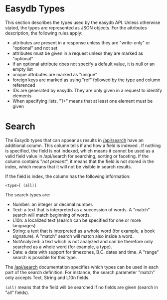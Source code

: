 # Easydb Types

This section describes the types used by the easydb API. Unless otherwise stated, the types are represented
as JSON objects. For the attributes description, the following rules apply:

- attributes are present in a response unless they are "write-only" or "optional" and not set
- attributes must be given in a request unless they are marked as "optional"
- if an optional attribute does not specify a default value, it is null or an empty list
- unique attributes are marked as "unique"
- foreign keys are marked as using "ref" followed by the type and column referenced
- IDs are generated by easydb. They are only given in a request to identify elements
- When specifying lists, "1+" means that at least one element must be given

# Search

The Easydb types that can appear as results in [/api/search](/technical/api/search/search.md) have an additional column.
This column tells if and how a field is indexed . If nothing is specified, the field is not indexed,
which means it cannot be used as a valid field value in /api/search for searching, sorting or faceting. If the column
contains "*not present*", it means that the field is not stored in the index, which means that it will not be visible
in search results.

If the field is index, the column has the following information:

`<type>[ (all)]`

The search types are:

- Number: an integer or decimal number.
- Text: a text that is interpreted as a succession of words. A "match" search will match beginning of words.
- L10n: a localized text (search can be specified for one or more languages)
- String: a text that is interpreted as a whole word (for example, a book signature). A "match" search will match also inside a word.
- NotAnalyzed: a text which is not analyzed and can be therefore only searched as a whole word (for example, a type).
- Date: a date with support for timezones, B.C. dates and time. A "range" search is possible for this type.

The [/api/search](/technical/api/search/search.md) documentation specifies which types can be used in each part of the
search definition. For instance, the search parameter "match" only accepts Text, String and L10n fields.

`(all)` means that the field will be searched if no fields are given (search in "all" fields).
